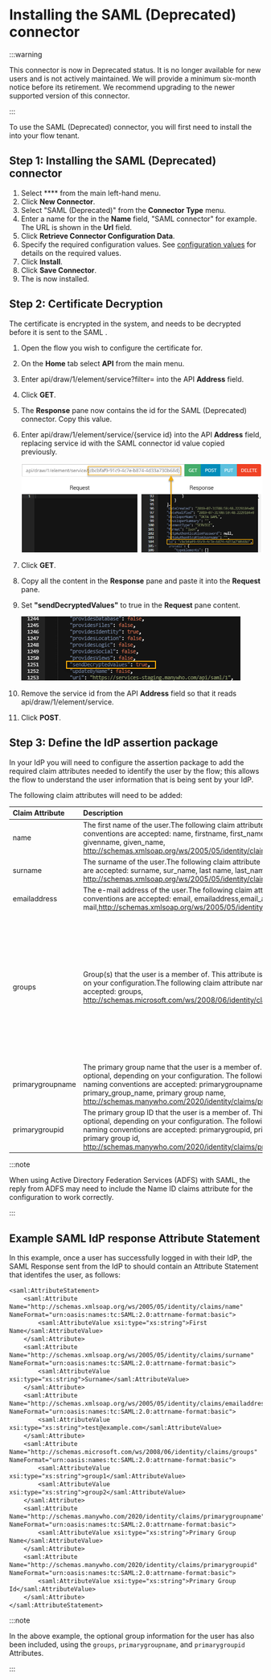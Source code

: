 # Installing the SAML (Deprecated) connector

<head>
  <meta name="guidename" content="Flow"/>
  <meta name="context" content="GUID-0c7580d2-e07f-45d2-b81c-91778ec4c19f"/>
</head>

:::warning

This connector is now in Deprecated status. It is no longer available for new users and is not actively maintained. We will provide a minimum six-month notice before its retirement. We recommend upgrading to the newer supported version of this connector.

:::

To use the SAML (Deprecated) connector, you will first need to install the into your flow tenant.

## Step 1: Installing the SAML (Deprecated) connector

1.  Select **** from the main left-hand menu.
2.  Click **New Connector**.
3.  Select "SAML \(Deprecated\)" from the **Connector Type** menu.
4.  Enter a name for the in the **Name** field, "SAML connector" for example. The URL is shown in the **Url** field.
5.  Click **Retrieve Connector Configuration Data**.
6.  Specify the required configuration values. See [configuration values](c-flo-SAML_Values_88e02c39-d341-40d6-b9d0-d1d4db7e690c.md) for details on the required values.
7.  Click **Install**.
8.  Click **Save Connector**.
9.  The is now installed.

## Step 2: Certificate Decryption

The certificate is encrypted in the system, and needs to be decrypted before it is sent to the SAML .

1.  Open the flow you wish to configure the certificate for.
2.  On the **Home** tab select **API** from the main menu.
3.  Enter api/draw/1/element/service?filter= into the API **Address** field.
4.  Click **GET**.
5.  The **Response** pane now contains the id for the SAML (Deprecated) connector. Copy this value.
6.  Enter api/draw/1/element/service/\{service id\} into the API **Address** field, replacing service id with the SAML connector id value copied previously.

    ![SAML connector id](../Images/img-flo-SAML_Service_id_e604c8b8-353c-4492-ae1e-a6b0f3dcfda5.png)

7.  Click **GET**.
8.  Copy all the content in the **Response** pane and paste it into the **Request** pane.
9.  Set **"sendDecryptedValues"** to true in the **Request** pane content.

    ![sendDecryptedValues](../Images/img-flo-SAML_decrypted_cbaea39c-1322-4e24-934e-2fce305abb30.png)

10. Remove the service id from the API **Address** field so that it reads api/draw/1/element/service.
11. Click **POST**.

## Step 3: Define the IdP assertion package

In your IdP you will need to configure the assertion package to add the required claim attributes needed to identify the user by the flow; this allows the flow to understand the user information that is being sent by your IdP.

The following claim attributes will need to be added:

|Claim Attribute|Description|System user value|
|:--------------|:----------|:----------------|
|name|The first name of the user.The following claim attribute naming conventions are accepted: name, firstname, first\_name, first name, givenname, given\_name, http://schemas.xmlsoap.org/ws/2005/05/identity/claims/name |Use in a flow through the $User/First Name system user value.|
|surname|The surname of the user.The following claim attribute naming conventions are accepted: surname, sur\_name, last name, last\_name,lastname, http://schemas.xmlsoap.org/ws/2005/05/identity/claims/surname|Use in a flow through the $User/Last Name system user value.|
|emailaddress|The e-mail address of the user.The following claim attribute naming conventions are accepted: email, emailaddress,email\_address, mail,http://schemas.xmlsoap.org/ws/2005/05/identity/claims/emailaddress|Use in a flow through the $User/Email system user value.|
|groups|Group\(s\) that the user is a member of. This attribute is optional, depending on your configuration.The following claim attribute naming conventions are accepted: groups, http://schemas.microsoft.com/ws/2008/06/identity/claims/groups|Groups are concatenated into the $User/Primary Group Name system user value in comma-separated format. For example, 'GroupA,GroupB,GroupC'. Where the SAML response contains both groups and primarygroupname attributes, the primarygroupname attribute takes priority and is set in the $User/Primary Group Name system user value.|
|primarygroupname|The primary group name that the user is a member of. This attribute is optional, depending on your configuration. The following claim attribute naming conventions are accepted: primarygroupname, primary\_group\_name, primary group name, http://schemas.manywho.com/2020/identity/claims/primarygroupname|Use in a flow through the $User/Primary Group Name system user value.|
|primarygroupid|The primary group ID that the user is a member of. This attribute is optional, depending on your configuration. The following claim attribute naming conventions are accepted: primarygroupid, primary\_group\_id, primary group id, http://schemas.manywho.com/2020/identity/claims/primarygroupi|Use in a flow through the $User/Primary Group ID system user value.| To learn more about using system user values in your flows, see [System user values](r-flo-Values_System_User_Values_d9728e25-86de-4d77-8246-a04031fe6b63.md).

:::note

When using Active Directory Federation Services \(ADFS\) with SAML, the reply from ADFS may need to include the Name ID claims attribute for the configuration to work correctly.

:::

## Example SAML IdP response Attribute Statement

In this example, once a user has successfully logged in with their IdP, the SAML Response sent from the IdP to should contain an Attribute Statement that identifes the user, as follows:

```
<saml:AttributeStatement>
    <saml:Attribute Name="http://schemas.xmlsoap.org/ws/2005/05/identity/claims/name" NameFormat="urn:oasis:names:tc:SAML:2.0:attrname-format:basic">
        <saml:AttributeValue xsi:type="xs:string">First Name</saml:AttributeValue>
    </saml:Attribute>
    <saml:Attribute Name="http://schemas.xmlsoap.org/ws/2005/05/identity/claims/surname" NameFormat="urn:oasis:names:tc:SAML:2.0:attrname-format:basic">
        <saml:AttributeValue xsi:type="xs:string">Surname</saml:AttributeValue>
    </saml:Attribute>
    <saml:Attribute Name="http://schemas.xmlsoap.org/ws/2005/05/identity/claims/emailaddress" NameFormat="urn:oasis:names:tc:SAML:2.0:attrname-format:basic">
        <saml:AttributeValue xsi:type="xs:string">test@example.com</saml:AttributeValue>
    </saml:Attribute>
    <saml:Attribute Name="http://schemas.microsoft.com/ws/2008/06/identity/claims/groups" NameFormat="urn:oasis:names:tc:SAML:2.0:attrname-format:basic">
        <saml:AttributeValue xsi:type="xs:string">group1</saml:AttributeValue>
        <saml:AttributeValue xsi:type="xs:string">group2</saml:AttributeValue>
    </saml:Attribute>
    <saml:Attribute Name="http://schemas.manywho.com/2020/identity/claims/primarygroupname" NameFormat="urn:oasis:names:tc:SAML:2.0:attrname-format:basic">
        <saml:AttributeValue xsi:type="xs:string">Primary Group Name</saml:AttributeValue>
    </saml:Attribute>
    <saml:Attribute Name="http://schemas.manywho.com/2020/identity/claims/primarygroupid" NameFormat="urn:oasis:names:tc:SAML:2.0:attrname-format:basic">
        <saml:AttributeValue xsi:type="xs:string">Primary Group Id</saml:AttributeValue>
    </saml:Attribute>
</saml:AttributeStatement>
```

:::note

In the above example, the optional group information for the user has also been included, using the `groups`, `primarygroupname`, and `primarygroupid` Attributes.

:::